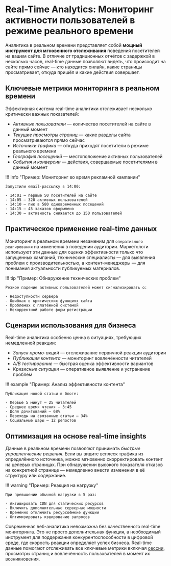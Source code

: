 # Real-Time Analytics: Мониторинг активности пользователей в режиме реального времени

Аналитика в реальном времени представляет собой **мощный инструмент для мгновенного отслеживания** поведения посетителей на вашем сайте. В отличие от традиционных отчётов с задержкой в несколько часов, real-time данные позволяют видеть, что происходит на сайте прямо сейчас — кто находится онлайн, какие страницы просматривает, откуда пришёл и какие действия совершает.

## Ключевые метрики мониторинга в реальном времени

Эффективная система real-time аналитики отслеживает несколько критически важных показателей:

- *Активные пользователи* — количество посетителей на сайте в данный момент
- *Текущие просмотры страниц* — какие разделы сайта просматриваются прямо сейчас
- *Источники трафика* — откуда приходят посетители в режиме реального времени
- *География посещений* — местоположение активных пользователей
- *События и конверсии* — действия, совершаемые посетителями в данный момент

!!! info "Пример: Мониторинг во время рекламной кампании"

    Запустили email-рассылку в 14:00:

    - 14:01 — первые 50 посетителей на сайте
    - 14:05 — 320 активных пользователей
    - 14:10 — пик в 580 одновременных посещений
    - 14:15 — 45 заказов оформлено
    - 14:30 — активность снижается до 150 пользователей

## Практическое применение real-time данных

Мониторинг в реальном времени незаменим для `оперативного реагирования` на изменения в поведении аудитории. Маркетологи используют эти данные для оценки эффективности только что запущенных кампаний, технические специалисты — для выявления проблем с производительностью, а контент-менеджеры — для понимания актуальности публикуемых материалов.

!!! tip "Пример: Обнаружение технических проблем"

    Резкое падение активных пользователей может сигнализировать о:

    - Недоступности сервера
    - Ошибках в критических функциях сайта
    - Проблемах с платёжной системой
    - Некорректной работе форм регистрации

## Сценарии использования для бизнеса

Real-time аналитика особенно ценна в ситуациях, требующих немедленной реакции:

- *Запуск промо-акций* — отслеживание первичной реакции аудитории
- *Публикация контента* — мониторинг вовлечённости читателей
- *A/B тестирование* — быстрая оценка эффективности вариантов
- *Кризисные ситуации* — оперативное выявление и устранение проблем

!!! example "Пример: Анализ эффективности контента"

    Публикация новой статьи в блоге:

    - Первые 5 минут — 25 читателей
    - Среднее время чтения — 3:45
    - Доля дочитываний — 68%
    - Переходы на связанные статьи — 34%
    - Социальные шары — 12 репостов

## Оптимизация на основе real-time insights

Данные в реальном времени позволяют принимать *быстрые управленческие решения*. Если вы видите всплеск трафика из определённого источника, можно мгновенно скорректировать контент на целевых страницах. При обнаружении высокого показателя отказов на конкретной странице — немедленно внести изменения в её структуру или содержание.

!!! warning "Пример: Реакция на нагрузку"

    При превышении обычной нагрузки в 5 раз:

    - Активировать CDN для статических ресурсов
    - Включить дополнительные серверные мощности
    - Временно отключить ресурсоёмкие функции
    - Оптимизировать кэширование запросов

Современная веб-аналитика невозможна без качественного real-time мониторинга. Это не просто дополнительная функция, а необходимый инструмент для поддержания конкурентоспособности в цифровой среде, где скорость реакции определяет успех бизнеса. Real-time данные помогают отслеживать все ключевые метрики включая [сессии](sessions.ru.md), просмотры страниц и вовлечённость пользователей в момент их возникновения.